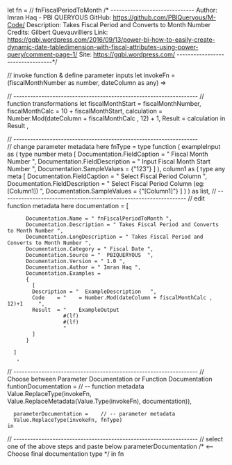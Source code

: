 

let
  fn =  // fnFiscalPeriodToMonth
/* ------------------------------ 
  Author: Imran Haq - PBI QUERYOUS
  GitHub: https://github.com/PBIQueryous/M-Code/
  Description: Takes Fiscal Period and Converts to Month Number
  Credits: Gilbert Quevauvilliers
  Link: https://gqbi.wordpress.com/2016/09/13/power-bi-how-to-easily-create-dynamic-date-tabledimension-with-fiscal-attributes-using-power-query/comment-page-1/
  Site: https://gqbi.wordpress.com/
 ---------------------------------*/

// invoke function & define parameter inputs
    let
      invokeFn = (fiscalMonthNumber as number, dateColumn as any) =>
        
// ------------------------------------------------------------------
// function transformations
        let
      fiscalMonthStart = fiscalMonthNumber,
      fiscalMonthCalc = 10 + fiscalMonthStart,
      calculation = Number.Mod(dateColumn + fiscalMonthCalc , 12) + 1, 
      Result = calculation
    in
     Result
     , 

// ------------------------------------------------------------------     
// change parameter metadata here
      fnType = type function (
        exampleInput as (
          type number
            meta 
            [
              Documentation.FieldCaption     = " Fiscal Month Number ", 
              Documentation.FieldDescription = " Input Fiscal Month Start Number ",
              Documentation.SampleValues = {"123"}
            ]
        ),
        column1 as (
          type any
            meta 
            [
              Documentation.FieldCaption     = " Select Fiscal Period Column ", 
              Documentation.FieldDescription = " Select Fiscal Period Column (eg: [Column1]) ",
              Documentation.SampleValues = {"[Column1]"}
            ]
        )
      ) as list,
// ------------------------------------------------------------------
// edit function metadata here
      documentation = 
      [  

          Documentation.Name = " fnFiscalPeriodToMonth ", 
          Documentation.Description = " Takes Fiscal Period and Converts to Month Number ", 
          Documentation.LongDescription = " Takes Fiscal Period and Converts to Month Number ", 
          Documentation.Category = " Fiscal Date ", 
          Documentation.Source = "  PBIQUERYOUS  ", 
          Documentation.Version = " 1.0 ", 
          Documentation.Author = " Imran Haq ", 
          Documentation.Examples = 
          {
            [
            Description = "  ExampleDescription   ",
            Code    = "    = Number.Mod(dateColumn + fiscalMonthCalc , 12)+1     ", 
            Result  = "    ExampleOutput
                      #(lf) 
                      #(lf) 
                      "
            ]
          }
       
      ]
       ,
       
// ------------------------------------------------------------------
// Choose between Parameter Documentation or Function Documentation
      funtionDocumentation =      // -- function metadata
      Value.ReplaceType(invokeFn, Value.ReplaceMetadata(Value.Type(invokeFn), documentation)),
      
      parameterDocumentation =    // -- parameter metadata
      Value.ReplaceType(invokeFn, fnType) 
    in
// ------------------------------------------------------------------
// select one of the above steps and paste below
      parameterDocumentation      /* <-- Choose final documentation type */
in
  fn
